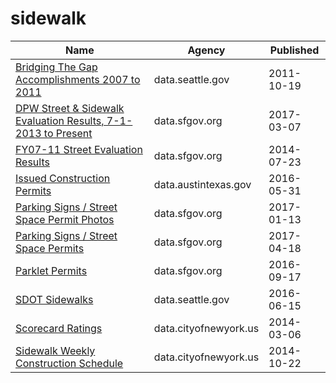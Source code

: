 # sidewalk

Name | Agency | Published
---- | ---- | ---------
[Bridging The Gap Accomplishments 2007 to 2011](../datasets/vsae-57cr.md) | data.seattle.gov | 2011-10-19
[DPW Street & Sidewalk Evaluation Results, 7-1-2013 to Present](../datasets/83ki-hu3p.md) | data.sfgov.org | 2017-03-07
[FY07-11 Street Evaluation Results](../datasets/i8y7-m763.md) | data.sfgov.org | 2014-07-23
[Issued Construction Permits](../datasets/3syk-w9eu.md) | data.austintexas.gov | 2016-05-31
[Parking Signs / Street Space Permit Photos](../datasets/pigs-fac7.md) | data.sfgov.org | 2017-01-13
[Parking Signs / Street Space Permits](../datasets/sftu-nd43.md) | data.sfgov.org | 2017-04-18
[Parklet Permits](../datasets/jczu-j2ku.md) | data.sfgov.org | 2016-09-17
[SDOT Sidewalks](../datasets/dsed-gzpp.md) | data.seattle.gov | 2016-06-15
[Scorecard Ratings](../datasets/rqhp-hivt.md) | data.cityofnewyork.us | 2014-03-06
[Sidewalk Weekly Construction Schedule](../datasets/r528-jcks.md) | data.cityofnewyork.us | 2014-10-22

